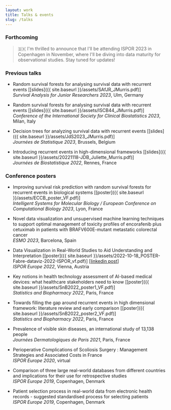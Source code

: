 ```yaml
---
layout: work
title: Talks & events
slug: /talks
---
```


### **Forthcoming**

> :denmark: I'm thrilled to announce that I'll be attending ISPOR 2023 in Copenhagen in November, where I'll be diving into data maturity for observational studies. Stay tuned for updates!

### **Previous talks**
* Random survival forests for analysing survival data with recurrent events [[slides]({{ site.baseurl }}/assets/SAfJR_JMurris.pdf)] <br> *Survival Analysis for Junior Researchers 2023*, Ulm, Germany

* Random survival forests for analysing survival data with recurrent events [[slides]({{ site.baseurl }}/assets/ISCB44_JMurris.pdf)] <br> *Conference of the International Society for Clinical Biostatistics 2023*, Milan, Italy

* Decision trees for analyzing survival data with recurrent events [[slides]({{ site.baseurl }}/assets/JdS2023_JMurris.pdf)] <br> *Journées de Statistique 2023*, Brussels, Belgium

* Introducing recurrent events in high-dimensional frameworks [[slides]({{ site.baseurl }}/assets/20221118-JDB_Juliette_Murris.pdf)] <br> *Journées de Biostatistique 2022*, Rennes, France

### **Conference posters**
* Improving survival risk prediction with random survival forests for recurrent events in biological systems [[poster]({{ site.baseurl }}/assets/ECCB_poster_VF.pdf)] <br> *Intelligent Systems for Molecular Biology / European Conference on Computational Biology 2023*, Lyon, France

* Novel data visualization and unsupervised machine learning techniques to support optimal management of toxicity profiles of encorafenib plus cetuximab in patients with BRAFV600E-mutant metastatic colorectal cancer <br> *ESMO 2023*, Barcelona, Spain

* Data Visualization in Real-World Studies to Aid Understanding and Interpretation [[poster]({{ site.baseurl }}/assets/2022-10-18_POSTER-Fabre-dataviz-2022-ISPOR_vf.pdf)] [[linkedin post](https://www.linkedin.com/feed/update/urn:li:activity:6996396034432061440/)] <br> *ISPOR Europe 2022*, Vienna, Austria

* Key notions in health technology assessment of AI-based medical devices: what healthcare stakeholders need to know [[poster]({{ site.baseurl }}/assets/SnB2022_poster1_VF.pdf)] <br> *Statistics and Biopharmacy 2022*, Paris, France

* Towards filling the gap around recurrent events in high dimensional framework: literature review and early comparison [[poster]({{ site.baseurl }}/assets/SnB2022_poster2_VF.pdf)] <br> *Statistics and Biopharmacy 2022*, Paris, France

* Prevalence of visible skin diseases, an international study of 13,138 people <br> *Journées Dermatologiques de Paris 2021*, Paris, France

* Perioperative Complications of Scoliosis Surgery : Management Strategies and Associated Costs in France <br> *ISPOR Europe 2020*, virtual

* Comparison of three large real-world databases from different countries and implications for their use for retrospective studies <br> *ISPOR Europe 2019*, Copenhagen, Denmark

* Patient selection process in real-world data from electronic health records - suggested standardised process for selecting patients <br> *ISPOR Europe 2019*, Copenhagen, Denmark